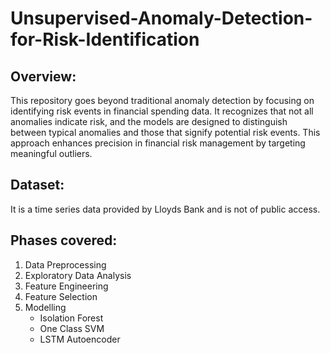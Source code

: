 # Unsupervised-Anomaly-Detection-for-Risk-Identification

## Overview:

This repository goes beyond traditional anomaly detection by focusing on identifying risk events in financial spending data. It recognizes that not all anomalies indicate risk, and the models are designed to distinguish between typical anomalies and those that signify potential risk events. This approach enhances precision in financial risk management by targeting meaningful outliers.

## Dataset:

It is a time series data provided by Lloyds Bank and is not of public access.

## Phases covered:

1. Data Preprocessing
2. Exploratory Data Analysis
3. Feature Engineering
4. Feature Selection
5. Modelling
   * Isolation Forest
   * One Class SVM
   * LSTM Autoencoder
   




